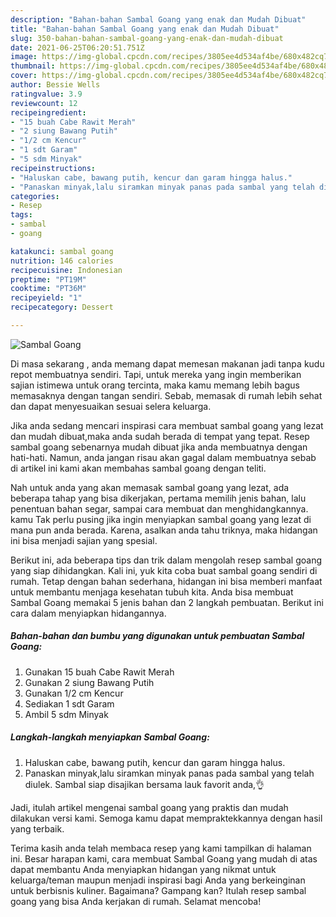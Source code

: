 ```yaml
---
description: "Bahan-bahan Sambal Goang yang enak dan Mudah Dibuat"
title: "Bahan-bahan Sambal Goang yang enak dan Mudah Dibuat"
slug: 350-bahan-bahan-sambal-goang-yang-enak-dan-mudah-dibuat
date: 2021-06-25T06:20:51.751Z
image: https://img-global.cpcdn.com/recipes/3805ee4d534af4be/680x482cq70/sambal-goang-foto-resep-utama.jpg
thumbnail: https://img-global.cpcdn.com/recipes/3805ee4d534af4be/680x482cq70/sambal-goang-foto-resep-utama.jpg
cover: https://img-global.cpcdn.com/recipes/3805ee4d534af4be/680x482cq70/sambal-goang-foto-resep-utama.jpg
author: Bessie Wells
ratingvalue: 3.9
reviewcount: 12
recipeingredient:
- "15 buah Cabe Rawit Merah"
- "2 siung Bawang Putih"
- "1/2 cm Kencur"
- "1 sdt Garam"
- "5 sdm Minyak"
recipeinstructions:
- "Haluskan cabe, bawang putih, kencur dan garam hingga halus."
- "Panaskan minyak,lalu siramkan minyak panas pada sambal yang telah diulek. Sambal siap disajikan bersama lauk favorit anda,👌"
categories:
- Resep
tags:
- sambal
- goang

katakunci: sambal goang 
nutrition: 146 calories
recipecuisine: Indonesian
preptime: "PT19M"
cooktime: "PT36M"
recipeyield: "1"
recipecategory: Dessert

---
```



![Sambal Goang](https://img-global.cpcdn.com/recipes/3805ee4d534af4be/680x482cq70/sambal-goang-foto-resep-utama.jpg)

Di masa  sekarang , anda memang dapat memesan makanan jadi tanpa kudu repot membuatnya sendiri. Tapi, untuk mereka yang ingin memberikan sajian istimewa untuk orang tercinta, maka kamu memang lebih bagus memasaknya dengan tangan sendiri. Sebab, memasak di rumah lebih sehat dan dapat menyesuaikan sesuai selera keluarga.

Jika anda sedang mencari inspirasi cara membuat sambal goang yang lezat dan mudah dibuat,maka anda sudah berada di tempat yang tepat. Resep sambal goang  sebenarnya mudah dibuat jika anda membuatnya dengan hati-hati. Namun, anda jangan risau akan gagal dalam membuatnya 
sebab di artikel ini kami akan membahas sambal goang dengan teliti.  



Nah untuk anda yang akan memasak sambal goang yang lezat, ada beberapa tahap yang bisa dikerjakan, pertama memilih jenis bahan, lalu penentuan bahan segar, sampai cara membuat dan menghidangkannya. kamu Tak perlu pusing jika ingin menyiapkan sambal goang yang lezat di mana pun anda berada. Karena, asalkan anda  tahu triknya, maka hidangan ini bisa menjadi sajian yang spesial.

Berikut ini, ada beberapa tips dan trik dalam mengolah resep sambal goang yang siap dihidangkan. Kali ini, yuk kita coba buat sambal goang sendiri di rumah. Tetap dengan bahan sederhana, hidangan ini bisa memberi manfaat untuk membantu menjaga kesehatan tubuh kita. Anda bisa membuat Sambal Goang memakai 5 jenis bahan dan 2 langkah pembuatan. Berikut ini cara dalam menyiapkan hidangannya.

<!--inarticleads1-->

##### Bahan-bahan dan bumbu yang digunakan untuk pembuatan Sambal Goang:

1. Gunakan 15 buah Cabe Rawit Merah
1. Gunakan 2 siung Bawang Putih
1. Gunakan 1/2 cm Kencur
1. Sediakan 1 sdt Garam
1. Ambil 5 sdm Minyak




<!--inarticleads2-->

##### Langkah-langkah menyiapkan Sambal Goang:

1. Haluskan cabe, bawang putih, kencur dan garam hingga halus.
1. Panaskan minyak,lalu siramkan minyak panas pada sambal yang telah diulek. Sambal siap disajikan bersama lauk favorit anda,👌




Jadi, itulah artikel mengenai  sambal goang  yang praktis dan mudah dilakukan versi kami. Semoga kamu dapat mempraktekkannya dengan hasil yang terbaik. 

Terima kasih anda telah membaca resep yang kami tampilkan di halaman ini. Besar harapan kami, cara membuat  Sambal Goang yang mudah di atas dapat membantu Anda menyiapkan hidangan yang nikmat untuk keluarga/teman maupun menjadi inspirasi bagi Anda yang berkeinginan untuk berbisnis kuliner. Bagaimana? Gampang kan? Itulah resep sambal goang yang bisa Anda kerjakan di rumah. Selamat mencoba!

